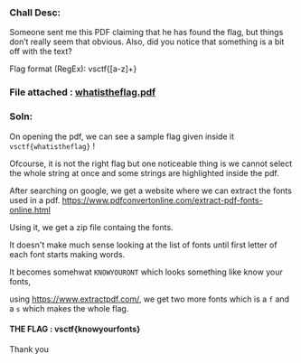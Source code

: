 ### Chall Desc:
Someone sent me this PDF claiming that he has found the flag, but things don’t really seem that obvious. Also, did you notice that something is a bit off with the text?

Flag format (RegEx): vsctf\{[a-z]+\}

### File attached : [whatistheflag.pdf](whatistheflag.pdf)

### Soln: 

On opening the pdf, we can see a sample flag given inside it `vsctf{whatistheflag}` !

Ofcourse, it is not the right flag but one noticeable thing is we cannot select the whole string at once and some strings are highlighted inside the pdf.

After searching on google, we get a website where we can extract the fonts used in a pdf.
https://www.pdfconvertonline.com/extract-pdf-fonts-online.html

Using it, we get a zip file containg the fonts.

It doesn't make much sense looking at the list of fonts until first letter of each font starts making words.

It becomes somehwat `KNOWYOURONT` which looks something like know your fonts, 

using https://www.extractpdf.com/, we get two more fonts which is a `f` and a `s` which makes the whole flag.

#### THE FLAG : vsctf{knowyourfonts}

Thank you
